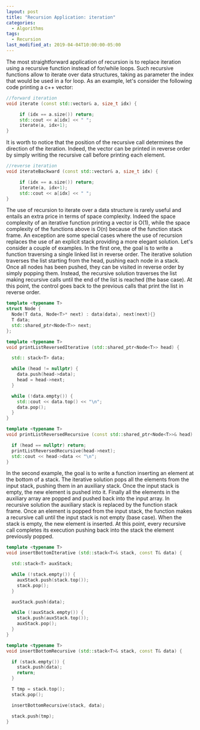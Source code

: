 ```yaml
---
layout: post
title: "Recursion Application: iteration"
categories:
  - Algorithms
tags:
  - Recursion
last_modified_at: 2019-04-04T10:00:00-05:00
---
```


The most straightforward application of recursion is to replace iteration using a recursive function instead of for/while loops. Such recursive functions allow to iterate over data structures, taking as parameter the index that would be used in a for loop. As an example, let's consider the following code printing a c++ vector:

```cpp
//forward iteration
void iterate (const std::vector& a, size_t idx) {

     if (idx == a.size()) return;
     std::cout << a[idx] << " ";
     iterate(a, idx+1);
}
```

It is worth to notice that the position of the recursive call determines the direction of the iteration. Indeed, the vector can be printed in reverse order by simply writing the recursive call before printing each element.

```cpp
//reverse iteration
void iterateBackward (const std::vector& a, size_t idx) {

     if (idx == a.size()) return;
     iterate(a, idx+1);
     std::cout << a[idx] << " ";
}
```

The use of recursion to iterate over a data structure is rarely useful and entails an extra price in terms of space complexity. Indeed the space complexity of an iterative function printing a vector is O(1), while the space complexity of the functions above is O(n) because of the function stack frame. An exception are some special cases where the use of recursion replaces the use of an explicit stack providing a more elegant solution. Let's consider a couple of examples. In the first one, the goal is to write a function traversing a single linked list in reverse order. The iterative solution traverses the list starting from the head, pushing each node in a stack. Once all nodes has been pushed, they can be visited in reverse order by simply popping them. Instead, the recursive solution traverses the list making recursive calls until the end of the list is reached (the base case). At this point, the control goes back to the previous calls that print the list in reverse order.

```cpp
template <typename T>
struct Node {
  Node(T data, Node<T>* next) : data(data), next(next){}
  T data;
  std::shared_ptr<Node<T>> next;
};

template <typename T>
void printListReversedIterative (std::shared_ptr<Node<T>> head) {

  std:: stack<T> data;

  while (head != nullptr) {
    data.push(head->data);
    head = head->next;
  }

  while (!data.empty()) {
    std::cout << data.top() << "\n";
    data.pop();
  }
}

template <typename T>
void printListReversedRecursive (const std::shared_ptr<Node<T>>& head) {

  if (head == nullptr) return;
  printListReversedRecursive(head->next);
  std::cout << head->data << "\n";
}
```

In the second example, the goal is to write a function inserting an element at the bottom of a stack. The iterative solution pops all the elements from the input stack, pushing them in an auxiliary stack. Once the input stack is empty, the new element is pushed into it. Finally all the elements in the auxiliary array are popped and pushed back into the input array. In recursive solution the auxiliary stack is replaced by the function stack frame. Once an element is popped from the input stack, the function makes a recursive call until the input stack is not empty (base case). When the stack is empty, the new element is inserted. At this point, every recursive call completes its execution pushing back into the stack the element previously popped.

```cpp
template <typename T>
void insertBottomIterative (std::stack<T>& stack, const T& data) {

  std::stack<T> auxStack;

  while (!stack.empty()) {
    auxStack.push(stack.top());
    stack.pop();
  }

  auxStack.push(data);

  while (!auxStack.empty()) {
    stack.push(auxStack.top());
    auxStack.pop();
  }
}

template <typename T>
void insertBottomRecursive (std::stack<T>& stack, const T& data) {

  if (stack.empty()) {
    stack.push(data);
    return;
  }

  T tmp = stack.top();
  stack.pop();

  insertBottomRecursive(stack, data);

  stack.push(tmp);
}
```
